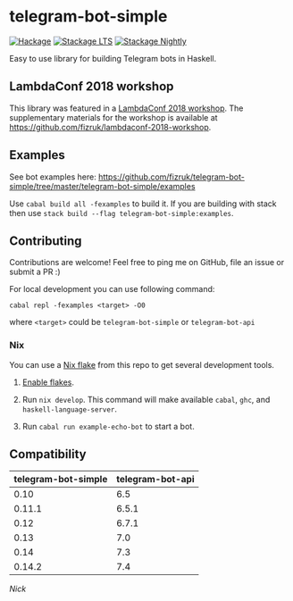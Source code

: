 # telegram-bot-simple

[![Hackage](https://img.shields.io/hackage/v/telegram-bot-simple.svg)](http://hackage.haskell.org/package/telegram-bot-simple)
[![Stackage LTS](http://stackage.org/package/telegram-bot-simple/badge/lts)](http://stackage.org/lts/package/telegram-bot-simple)
[![Stackage Nightly](http://stackage.org/package/telegram-bot-simple/badge/nightly)](http://stackage.org/nightly/package/telegram-bot-simple)

Easy to use library for building Telegram bots in Haskell.

## LambdaConf 2018 workshop

This library was featured in a [LambdaConf 2018 workshop](https://lambdaconf2018.dryfta.com/en/program-schedule/program/32/building-a-telegram-bot-in-haskell).
The supplementary materials for the workshop is available at https://github.com/fizruk/lambdaconf-2018-workshop.

## Examples

See bot examples here: https://github.com/fizruk/telegram-bot-simple/tree/master/telegram-bot-simple/examples

Use `cabal build all -fexamples` to build it.
If you are building with stack then use `stack build --flag telegram-bot-simple:examples`.

## Contributing

Contributions are welcome!
Feel free to ping me on GitHub, file an issue or submit a PR :)

For local development you can use following command:

```
cabal repl -fexamples <target> -O0
```

where `<target>` could be `telegram-bot-simple` or `telegram-bot-api`


### Nix

You can use a [Nix flake](https://wiki.nixos.org/wiki/Flakes) from this repo to get several development tools.

1. [Enable flakes](https://wiki.nixos.org/wiki/Flakes#Enable_flakes).

2. Run `nix develop`. This command will make available `cabal`, `ghc`, and `haskell-language-server`.

3. Run `cabal run example-echo-bot` to start a bot.

## Compatibility

| telegram-bot-simple  | telegram-bot-api |
| ------------- | ------------- |
| 0.10  | 6.5  |
| 0.11.1  | 6.5.1  |
| 0.12 | 6.7.1 |
| 0.13 | 7.0 | 
| 0.14 | 7.3 | 
| 0.14.2 | 7.4 |

_Nick_
